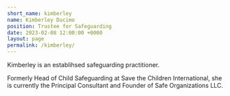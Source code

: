 ```yaml
---
short_name: kimberley
name: Kimberley Ducimo
position: Trustee for Safeguarding
date: 2023-02-08 12:00:00 +0000
layout: page
permalink: /kimberley/
---
```

Kimberley is an establihsed safeguarding practitioner. 

Formerly Head of Child Safeguarding at Save the Children International, she is currently the Principal Consultant and Founder of Safe Organizations LLC. 
